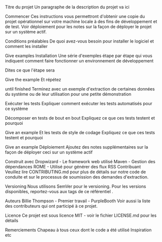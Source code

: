 Titre du projet
Un paragraphe de la description du projet va ici

Commencer
Ces instructions vous permettront d'obtenir une copie du projet opérationnel sur votre machine locale à des fins de développement et de test. Voir déploiement pour les notes sur la façon de déployer le projet sur un système actif.

Conditions préalables
De quoi avez-vous besoin pour installer le logiciel et comment les installer

Give examples
Installation
Une série d'exemples étape par étape qui vous indiquent comment faire fonctionner un environnement de développement

Dites ce que l'étape sera

Give the example
Et répétez

until finished
Terminez avec un exemple d'extraction de certaines données du système ou de leur utilisation pour une petite démonstration

Exécuter les tests
Expliquer comment exécuter les tests automatisés pour ce système

Décomposer en tests de bout en bout
Expliquez ce que ces tests testent et pourquoi

Give an example
Et les tests de style de codage
Expliquez ce que ces tests testent et pourquoi

Give an example
Déploiement
Ajoutez des notes supplémentaires sur la façon de déployer ceci sur un système actif

Construit avec
Dropwizard - Le framework web utilisé
Maven - Gestion des dépendances
ROME - Utilisé pour générer des flux RSS
Contribuant
Veuillez lire CONTRIBUTING.md pour plus de détails sur notre code de conduite et sur le processus de soumission des demandes d'extraction.

Versioning
Nous utilisons SemVer pour le versioning. Pour les versions disponibles, reportez-vous aux tags de ce référentiel .

Auteurs
Billie Thompson - Premier travail - PurpleBooth
Voir aussi la liste des contributeurs qui ont participé à ce projet.

Licence
Ce projet est sous licence MIT - voir le fichier LICENSE.md pour les détails

Remerciements
Chapeau à tous ceux dont le code a été utilisé
Inspiration
etc
